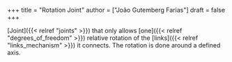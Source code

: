 +++
title = "Rotation Joint"
author = ["João Gutemberg Farias"]
draft = false
+++

[Joint]({{< relref "joints" >}}) that only allows [one]({{< relref "degrees_of_freedom" >}}) relative rotation of the [links]({{< relref "links_mechanism" >}}) it connects. The rotation is done around a defined axis.
